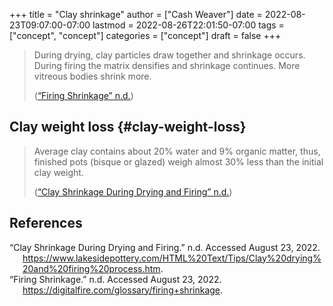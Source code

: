 +++
title = "Clay shrinkage"
author = ["Cash Weaver"]
date = 2022-08-23T09:07:00-07:00
lastmod = 2022-08-26T22:01:50-07:00
tags = ["concept", "concept"]
categories = ["concept"]
draft = false
+++

> During drying, clay particles draw together and shrinkage occurs. During firing the matrix densifies and shrinkage continues. More vitreous bodies shrink more.
>
> (<a href="#citeproc_bib_item_2">“Firing Shrinkage” n.d.</a>)


## Clay weight loss {#clay-weight-loss}

> Average clay contains about 20% water and 9% organic matter, thus, finished pots (bisque or glazed) weigh almost 30% less than the initial clay weight.
>
> (<a href="#citeproc_bib_item_1">“Clay Shrinkage During Drying and Firing” n.d.</a>)

## References

<style>.csl-entry{text-indent: -1.5em; margin-left: 1.5em;}</style><div class="csl-bib-body">
  <div class="csl-entry"><a id="citeproc_bib_item_1"></a>“Clay Shrinkage During Drying and Firing.” n.d. Accessed August 23, 2022. <a href="https://www.lakesidepottery.com/HTML%20Text/Tips/Clay%20drying%20and%20firing%20process.htm">https://www.lakesidepottery.com/HTML%20Text/Tips/Clay%20drying%20and%20firing%20process.htm</a>.</div>
  <div class="csl-entry"><a id="citeproc_bib_item_2"></a>“Firing Shrinkage.” n.d. Accessed August 23, 2022. <a href="https://digitalfire.com/glossary/firing+shrinkage">https://digitalfire.com/glossary/firing+shrinkage</a>.</div>
</div>
